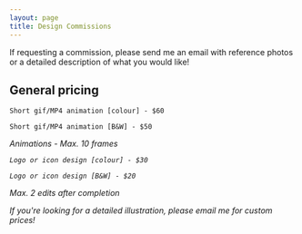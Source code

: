 ```yaml
---
layout: page
title: Design Commissions
---
```


If requesting a commission, please send me an email with reference photos or a detailed description of what you would like!
<br/>

## General pricing

```
Short gif/MP4 animation [colour] - $60

Short gif/MP4 animation [B&W] - $50
```
<i> Animations - Max. 10 frames

```
Logo or icon design [colour] - $30

Logo or icon design [B&W] - $20
```
<i> Max. 2 edits after completion

If you're looking for a detailed illustration, please email me for custom prices!